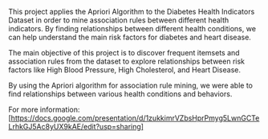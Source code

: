This project applies the Apriori Algorithm to the Diabetes Health Indicators Dataset in order to mine association rules between different health indicators. By finding relationships between different health conditions, we can help understand the main risk factors for diabetes and heart disease.

The main objective of this project is to discover frequent itemsets and association rules from the dataset to explore relationships between risk factors like High Blood Pressure, High Cholesterol, and Heart Disease.

By using the Apriori algorithm for association rule mining, we were able to find relationships between various health conditions and behaviors.

For more information:
[https://docs.google.com/presentation/d/1zukkimrVZbsHprPmyg5LwnGCTeLrhkGJ5Ac8yUX9kAE/edit?usp=sharing]
